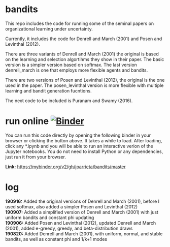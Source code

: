 # bandits
This repo includes the code for running some of the seminal papers on organizational learning under uncertainty.    

Currently, it includes the code for Denrell and March (2001) and Posen and Levinthal (2012).

There are three variants of Denrell and March (2001) the original is based on the learning and selection algortihms they show in their paper. The basic version is a simpler version based on softmax. The last version denrell_march is one that employs more flexible agents and bandits. 

There are two versions of Posen and Levinthal (2012), the original is the one used in the paper. The posen_levinthal version is more flexible with multiple learning and bandit generation fucntions.

The next code to be included is Puranam and Swamy (2016).  

# run online [![Binder](https://mybinder.org/badge_logo.svg)](https://mybinder.org/v2/gh/jparrieta/bandits/master)
You can run this code directly by opening the following binder in your browser or clicking the button above.
It takes a while to load. After loading, click any \*.ipynb  and you will be able to run an interactive verion of the Jupyter notebooks. You do not need to install Python or any dependencies, just run it from your browser.

**Link:** https://mybinder.org/v2/gh/jparrieta/bandits/master

# log  
**190916:** Added the original versions of Denrell and March (2001), before I used softmax, also added a simpler Posen and Levinthal (2012)  
**190907:** Added a simplified version of Denrell and March (2001) with just uniform bandits and constant phi updating  
**190906:** Added Posen and Levinthal (2012), updated Denrell and March (2001), added e-greedy, greedy, and beta-distribution draws  
**190820:** Added Denrell and March (2001), with uniform, normal, and stable bandits, as well as constant phi and 1/k+1 modes  
